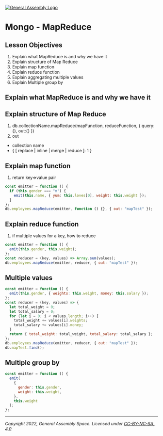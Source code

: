 [![General Assembly Logo](https://ga-dash.s3.amazonaws.com/production/assets/logo-9f88ae6c9c3871690e33280fcf557f33.png)](https://generalassemb.ly)

# Mongo - MapReduce

## Lesson Objectives

1. Explain what MapReduce is and why we have it
1. Explain structure of Map Reduce
1. Explain map function
1. Explain reduce function
1. Explain aggregating multiple values
1. Explain Multiple group by

## Explain what MapReduce is and why we have it

## Explain structure of Map Reduce

1. db.collectionName.mapReduce(mapFunction, reduceFunction, { query: {}, out:{} })
1. out

- collection name
- { [ replace | inline | merge | reduce ]: 1 }

## Explain map function

1. return key=>value pair

```js
const emitter = function () {
  if (this.gender === "m") {
    emit(this.name, { yum: this.loves[0], weight: this.weight });
  }
};
db.employees.mapReduce(emitter, function () {}, { out: "mapTest" });
```

## Explain reduce function

1. if multiple values for a key, how to reduce

```js
const emitter = function () {
  emit(this.gender, this.weight);
};
const reducer = (key, values) => Array.sum(values);
db.employees.mapReduce(emitter, reducer, { out: "mapTest" });
```

## Multiple values

```javascript
const emitter = function () {
  emit(this.gender, { weights: this.weight, money: this.salary });
};
const reducer = (key, values) => {
  let total_weight = 0;
  let total_salary = 0;
  for (let i = 0; i < values.length; i++) {
    total_weight += values[i].weights;
    total_salary += values[i].money;
  }
  return { total_weight: total_weight, total_salary: total_salary };
};
db.employees.mapReduce(emitter, reducer, { out: "mapTest" });
db.mapTest.find();
```

## Multiple group by

```javascript
const emitter = function () {
  emit(
    {
      gender: this.gender,
      weight: this.weight,
    },
    this.weight
  );
};
```

---

_Copyright 2022, General Assembly Space. Licensed under [CC-BY-NC-SA, 4.0](https://creativecommons.org/licenses/by-nc-sa/4.0/)_
